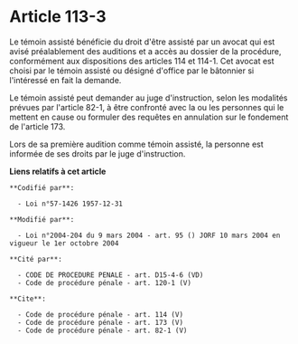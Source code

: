 # Article 113-3

Le témoin assisté bénéficie du droit d'être assisté par un avocat qui est avisé préalablement des auditions et a accès au
dossier de la procédure, conformément aux dispositions des articles 114 et 114-1. Cet avocat est choisi par le témoin assisté
ou désigné d'office par le bâtonnier si l'intéressé en fait la demande. 

Le témoin assisté peut demander au juge d'instruction, selon les modalités prévues par l'article 82-1, à être confronté avec
la ou les personnes qui le mettent en cause ou formuler des requêtes en annulation sur le fondement de l'article 173. 

Lors de sa première audition comme témoin assisté, la personne est informée de ses droits par le juge d'instruction.

**Liens relatifs à cet article**

	**Codifié par**:

	  - Loi n°57-1426 1957-12-31

	**Modifié par**:

	  - Loi n°2004-204 du 9 mars 2004 - art. 95 () JORF 10 mars 2004 en vigueur le 1er octobre 2004

	**Cité par**:

	  - CODE DE PROCEDURE PENALE - art. D15-4-6 (VD)
	  - Code de procédure pénale - art. 120-1 (V)

	**Cite**:

	  - Code de procédure pénale - art. 114 (V)
	  - Code de procédure pénale - art. 173 (V)
	  - Code de procédure pénale - art. 82-1 (V)
